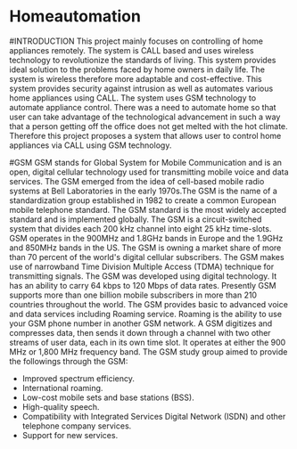 # Homeautomation

#INTRODUCTION
This project mainly focuses on controlling of home appliances remotely. The system is CALL
based and uses wireless technology to revolutionize the standards of living. This system provides
ideal solution to the problems faced by home owners in daily life. The system is wireless
therefore more adaptable and cost-effective.
This system provides security against intrusion as well as automates various home appliances
using CALL. The system uses GSM technology to automate appliance control.
There was a need to automate home so that user can take advantage of the technological
advancement in such a way that a person getting off the office does not get melted with the hot
climate. Therefore this project proposes a system that allows user to control home appliances
via CALL using GSM technology.

#GSM
GSM stands for Global System for Mobile Communication and is an open, digital cellular
technology used for transmitting mobile voice and data services. The GSM emerged from the
idea of cell-based mobile radio systems at Bell Laboratories in the early 1970s.The GSM is the
name of a standardization group established in 1982 to create a common European mobile
telephone standard. The GSM standard is the most widely accepted standard and is implemented
globally. The GSM is a circuit-switched system that divides each 200 kHz channel into eight 25
kHz time-slots. GSM operates in the 900MHz and 1.8GHz bands in Europe and the 1.9GHz and
850MHz bands in the US. The GSM is owning a market share of more than 70 percent of the
world's digital cellular subscribers.
The GSM makes use of narrowband Time Division Multiple Access (TDMA) technique for
transmitting signals. The GSM was developed using digital technology. It has an ability to carry
64 kbps to 120 Mbps of data rates. Presently GSM supports more than one billion mobile
subscribers in more than 210 countries throughout the world. The GSM provides basic to
advanced voice and data services including Roaming service. Roaming is the ability to use your
GSM phone number in another GSM network. A GSM digitizes and compresses data, then sends
it down through a channel with two other streams of user data, each in its own time slot. It
operates at either the 900 MHz or 1,800 MHz frequency band.
The GSM study group aimed to provide the followings through the GSM:
   * Improved spectrum efficiency.
   * International roaming.
   * Low-cost mobile sets and base stations (BSS).
   * High-quality speech.
   * Compatibility with Integrated Services Digital Network (ISDN) and other telephone company services.
   * Support for new services.
   
